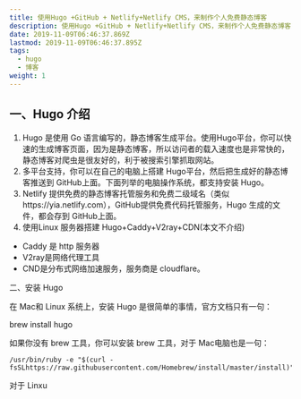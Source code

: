 ```yaml
---
title: 使用Hugo +GitHub + Netlify+Netlify CMS，来制作个人免费静态博客
description: 使用Hugo +GitHub + Netlify+Netlify CMS，来制作个人免费静态博客
date: 2019-11-09T06:46:37.869Z
lastmod: 2019-11-09T06:46:37.895Z
tags:
  - hugo
  - 博客
weight: 1
---
```

## 一、Hugo 介绍

1. Hugo 是使用 Go 语言编写的，静态博客生成平台。使用Hugo平台，你可以快速的生成博客页面，因为是静态博客，所以访问者的载入速度也是非常快的，静态博客对爬虫是很友好的，利于被搜索引擎抓取网站。
2. 多平台支持，你可以在自己的电脑上搭建 Hugo平台，然后把生成好的静态博客推送到 GitHub上面。下面列举的电脑操作系统，都支持安装 Hugo。
3. Netlify 提供免费的静态博客托管服务和免费二级域名（类似https://yia.netlify.com），GitHub提供免费代码托管服务，Hugo 生成的文件，都会存到 GitHub上面。
4. 使用Linux 服务器搭建 Hugo+Caddy+V2ray+CDN(本文不介绍)

* Caddy 是 http 服务器
* V2ray是网络代理工具
* CND是分布式网络加速服务，服务商是 cloudflare。



二、安装 Hugo

在 Mac和 Linux 系统上，安装 Hugo 是很简单的事情，官方文档只有一句：

brew install hugo

如果你没有 brew 工具，你可以安装 brew 工具，对于 Mac电脑也是一句：

```
/usr/bin/ruby -e "$(curl -fsSLhttps://raw.githubusercontent.com/Homebrew/install/master/install)"
```

对于 Linxu
